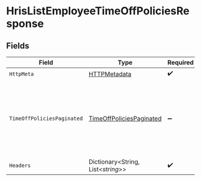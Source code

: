 # HrisListEmployeeTimeOffPoliciesResponse


## Fields

| Field                                                                                   | Type                                                                                    | Required                                                                                | Description                                                                             |
| --------------------------------------------------------------------------------------- | --------------------------------------------------------------------------------------- | --------------------------------------------------------------------------------------- | --------------------------------------------------------------------------------------- |
| `HttpMeta`                                                                              | [HTTPMetadata](../../Models/Components/HTTPMetadata.md)                                 | :heavy_check_mark:                                                                      | N/A                                                                                     |
| `TimeOffPoliciesPaginated`                                                              | [TimeOffPoliciesPaginated](../../Models/Components/TimeOffPoliciesPaginated.md)         | :heavy_minus_sign:                                                                      | The time off policies related to the employee with the given identifier were retrieved. |
| `Headers`                                                                               | Dictionary<String, List<*string*>>                                                      | :heavy_check_mark:                                                                      | N/A                                                                                     |